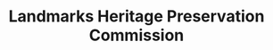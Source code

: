 ---
layout: repo
title: "Landmarks Heritage Preservation Commission"
id: 11765
permalink: repos/11765/
---